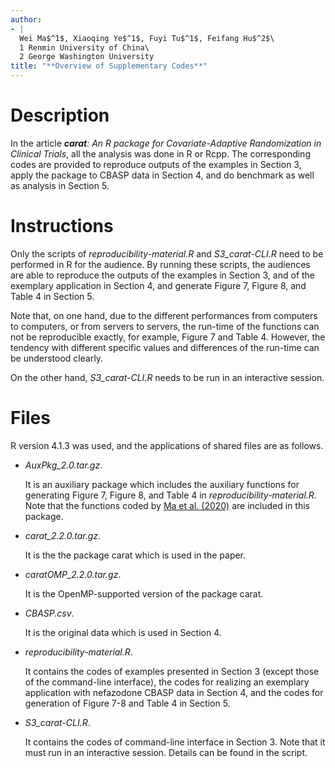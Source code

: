 ```yaml
---
author:
- |
  Wei Ma$^1$, Xiaoqing Ye$^1$, Fuyi Tu$^1$, Feifang Hu$^2$\
  1 Renmin University of China\
  2 George Washington University
title: "**Overview of Supplementary Codes**"
---
```


# Description

In the article ***carat**: An R package for Covariate-Adaptive
Randomization in Clinical Trials*, all the analysis was done in R or
Rcpp. The corresponding codes are provided to reproduce outputs of the
examples in Section 3, apply the package to CBASP data in Section 4, and
do benchmark as well as analysis in Section 5.

# Instructions

Only the scripts of *reproducibility-material.R* and *S3_carat-CLI.R* need to be performed in R for the audience. By running these scripts,
the audiences are able to reproduce the outputs of the examples in
Section 3, and of the exemplary application in Section 4, and generate
Figure 7, Figure 8, and Table 4 in Section 5.

Note that, on one hand, due to the different performances from computers
to computers, or from servers to servers, the run-time of the functions
can not be reproducible exactly, for example, Figure 7 and
Table 4. However, the tendency with different specific values and
differences of the run-time can be understood clearly.

On the other hand, *S3_carat-CLI.R* needs to be run in an interactive
session.

# Files

R version 4.1.3 was used, and the applications of shared files are as follows.


-   *AuxPkg_2.0.tar.gz*.

    It is an auxiliary package which includes the auxiliary functions for generating Figure 7, Figure 8, and Table 4 in *reproducibility-material.R*. Note that the functions coded by [Ma et
    al. (2020)](https://amstat.tandfonline.com/doi/abs/10.1080/01621459.2019.1635483?journalCode=uasa20) are included in this package.


-   *carat_2.2.0.tar.gz*.

    It is the the package carat which is used in the paper.


-   *caratOMP_2.2.0.tar.gz*.

    It is the OpenMP-supported version of the package carat.
    
-   *CBASP.csv*.

    It is the original data which is used in Section 4.

    
-   *reproducibility-material.R*.

    It contains the codes of examples presented in Section 3 (except those of the command-line interface), the codes for realizing an exemplary application with nefazodone CBASP data in Section 4, and the codes for generation of Figure 7-8 and Table 4 in Section 5.

-   *S3_carat-CLI.R*.

    It contains the codes of command-line interface in Section 3. Note
    that it must run in an interactive session. Details can be found in
    the script.

